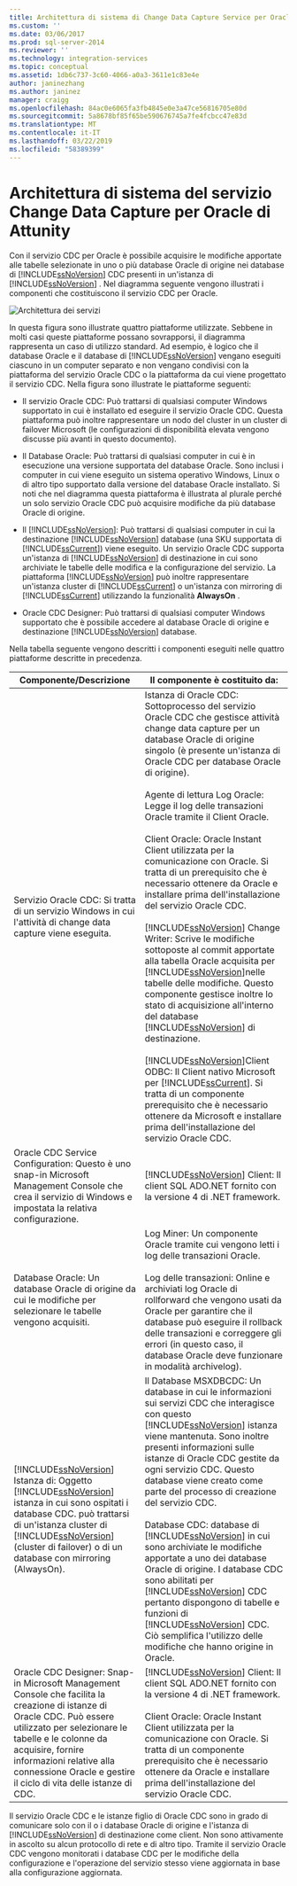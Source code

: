 ```yaml
---
title: Architettura di sistema di Change Data Capture Service per Oracle di Attunity | Microsoft Docs
ms.custom: ''
ms.date: 03/06/2017
ms.prod: sql-server-2014
ms.reviewer: ''
ms.technology: integration-services
ms.topic: conceptual
ms.assetid: 1db6c737-3c60-4066-a0a3-3611e1c83e4e
author: janinezhang
ms.author: janinez
manager: craigg
ms.openlocfilehash: 84ac0e6065fa3fb4845e0e3a47ce56816705e80d
ms.sourcegitcommit: 5a8678bf85f65be590676745a7fe4fcbcc47e83d
ms.translationtype: MT
ms.contentlocale: it-IT
ms.lasthandoff: 03/22/2019
ms.locfileid: "58389399"
---
```

# <a name="change-data-capture-service-for-oracle-by-attunity-system-architecture"></a>Architettura di sistema del servizio Change Data Capture per Oracle di Attunity
  Con il servizio CDC per Oracle è possibile acquisire le modifiche apportate alle tabelle selezionate in uno o più database Oracle di origine nei database di [!INCLUDE[ssNoVersion](../../../includes/ssnoversion-md.md)] CDC presenti in un'istanza di [!INCLUDE[ssNoVersion](../../../includes/ssnoversion-md.md)] . Nel diagramma seguente vengono illustrati i componenti che costituiscono il servizio CDC per Oracle.  
  
 ![Architettura dei servizi](../media/service-architecture.gif "Architettura dei servizi")  
  
 In questa figura sono illustrate quattro piattaforme utilizzate. Sebbene in molti casi queste piattaforme possano sovrapporsi, il diagramma rappresenta un caso di utilizzo standard. Ad esempio, è logico che il database Oracle e il database di [!INCLUDE[ssNoVersion](../../../includes/ssnoversion-md.md)] vengano eseguiti ciascuno in un computer separato e non vengano condivisi con la piattaforma del servizio Oracle CDC o la piattaforma da cui viene progettato il servizio CDC. Nella figura sono illustrate le piattaforme seguenti:  
  
-   Il servizio Oracle CDC: Può trattarsi di qualsiasi computer Windows supportato in cui è installato ed eseguire il servizio Oracle CDC. Questa piattaforma può inoltre rappresentare un nodo del cluster in un cluster di failover Microsoft (le configurazioni di disponibilità elevata vengono discusse più avanti in questo documento).  
  
-   Il Database Oracle: Può trattarsi di qualsiasi computer in cui è in esecuzione una versione supportata del database Oracle. Sono inclusi i computer in cui viene eseguito un sistema operativo Windows, Linux o di altro tipo supportato dalla versione del database Oracle installato. Si noti che nel diagramma questa piattaforma è illustrata al plurale perché un solo servizio Oracle CDC può acquisire modifiche da più database Oracle di origine.  
  
-   Il [!INCLUDE[ssNoVersion](../../../includes/ssnoversion-md.md)]: Può trattarsi di qualsiasi computer in cui la destinazione [!INCLUDE[ssNoVersion](../../../includes/ssnoversion-md.md)] database (una SKU supportata di [!INCLUDE[ssCurrent](../../../includes/sscurrent-md.md)]) viene eseguito. Un servizio Oracle CDC supporta un'istanza di [!INCLUDE[ssNoVersion](../../../includes/ssnoversion-md.md)] di destinazione in cui sono archiviate le tabelle delle modifica e la configurazione del servizio. La piattaforma [!INCLUDE[ssNoVersion](../../../includes/ssnoversion-md.md)] può inoltre rappresentare un'istanza cluster di [!INCLUDE[ssCurrent](../../../includes/sscurrent-md.md)] o un'istanza con mirroring di [!INCLUDE[ssCurrent](../../../includes/sscurrent-md.md)] utilizzando la funzionalità **AlwaysOn** .  
  
-   Oracle CDC Designer: Può trattarsi di qualsiasi computer Windows supportato che è possibile accedere al database Oracle di origine e destinazione [!INCLUDE[ssNoVersion](../../../includes/ssnoversion-md.md)] database.  
  
 Nella tabella seguente vengono descritti i componenti eseguiti nelle quattro piattaforme descritte in precedenza.  
  
|Componente/Descrizione|Il componente è costituito da:|  
|----------------------------|----------------------------|  
|Servizio Oracle CDC: Si tratta di un servizio Windows in cui l'attività di change data capture viene eseguita.|Istanza di Oracle CDC: Sottoprocesso del servizio Oracle CDC che gestisce attività change data capture per un database Oracle di origine singolo (è presente un'istanza di Oracle CDC per database Oracle di origine).<br /><br /> Agente di lettura Log Oracle: Legge il log delle transazioni Oracle tramite il Client Oracle.<br /><br /> Client Oracle: Oracle Instant Client utilizzata per la comunicazione con Oracle. Si tratta di un prerequisito che è necessario ottenere da Oracle e installare prima dell'installazione del servizio Oracle CDC.<br /><br /> [!INCLUDE[ssNoVersion](../../../includes/ssnoversion-md.md)] Change Writer: Scrive le modifiche sottoposte al commit apportate alla tabella Oracle acquisita per [!INCLUDE[ssNoVersion](../../../includes/ssnoversion-md.md)]nelle tabelle delle modifiche. Questo componente gestisce inoltre lo stato di acquisizione all'interno del database [!INCLUDE[ssNoVersion](../../../includes/ssnoversion-md.md)] di destinazione.<br /><br /> [!INCLUDE[ssNoVersion](../../../includes/ssnoversion-md.md)]Client ODBC: Il Client nativo Microsoft per [!INCLUDE[ssCurrent](../../../includes/sscurrent-md.md)]. Si tratta di un componente prerequisito che è necessario ottenere da Microsoft e installare prima dell'installazione del servizio Oracle CDC.|  
|Oracle CDC Service Configuration: Questo è uno snap-in Microsoft Management Console che crea il servizio di Windows e impostata la relativa configurazione.|[!INCLUDE[ssNoVersion](../../../includes/ssnoversion-md.md)] Client: Il client SQL ADO.NET fornito con la versione 4 di .NET framework.|  
|Database Oracle: Un database Oracle di origine da cui le modifiche per selezionare le tabelle vengono acquisiti.|Log Miner: Un componente Oracle tramite cui vengono letti i log delle transazioni Oracle.<br /><br /> Log delle transazioni: Online e archiviati log Oracle di rollforward che vengono usati da Oracle per garantire che il database può eseguire il rollback delle transazioni e correggere gli errori (in questo caso, il database Oracle deve funzionare in modalità archivelog).|  
|[!INCLUDE[ssNoVersion](../../../includes/ssnoversion-md.md)] Istanza di: Oggetto [!INCLUDE[ssNoVersion](../../../includes/ssnoversion-md.md)] istanza in cui sono ospitati i database CDC. può trattarsi di un'istanza cluster di [!INCLUDE[ssNoVersion](../../../includes/ssnoversion-md.md)] (cluster di failover) o di un database con mirroring (AlwaysOn).|Il Database MSXDBCDC: Un database in cui le informazioni sui servizi CDC che interagisce con questo [!INCLUDE[ssNoVersion](../../../includes/ssnoversion-md.md)] istanza viene mantenuta. Sono inoltre presenti informazioni sulle istanze di Oracle CDC gestite da ogni servizio CDC. Questo database viene creato come parte del processo di creazione del servizio CDC.<br /><br /> Database CDC: database di [!INCLUDE[ssNoVersion](../../../includes/ssnoversion-md.md)] in cui sono archiviate le modifiche apportate a uno dei database Oracle di origine. I database CDC sono abilitati per [!INCLUDE[ssNoVersion](../../../includes/ssnoversion-md.md)] CDC pertanto dispongono di tabelle e funzioni di [!INCLUDE[ssNoVersion](../../../includes/ssnoversion-md.md)] CDC. Ciò semplifica l'utilizzo delle modifiche che hanno origine in Oracle.|  
|Oracle CDC Designer: Snap-in Microsoft Management Console che facilita la creazione di istanze di Oracle CDC. Può essere utilizzato per selezionare le tabelle e le colonne da acquisire, fornire informazioni relative alla connessione Oracle e gestire il ciclo di vita delle istanze di CDC.|[!INCLUDE[ssNoVersion](../../../includes/ssnoversion-md.md)] Client: Il client SQL ADO.NET fornito con la versione 4 di .NET framework.<br /><br /> Client Oracle: Oracle Instant Client utilizzata per la comunicazione con Oracle. Si tratta di un componente prerequisito che è necessario ottenere da Oracle e installare prima dell'installazione del servizio Oracle CDC.|  
  
 Il servizio Oracle CDC e le istanze figlio di Oracle CDC sono in grado di comunicare solo con il o i database Oracle di origine e l'istanza di [!INCLUDE[ssNoVersion](../../../includes/ssnoversion-md.md)] di destinazione come client. Non sono attivamente in ascolto su alcun protocollo di rete e di altro tipo. Tramite il servizio Oracle CDC vengono monitorati i database CDC per le modifiche della configurazione e l'operazione del servizio stesso viene aggiornata in base alla configurazione aggiornata.  
  
  
